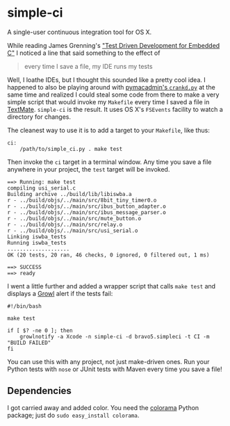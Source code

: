 simple-ci
=========

A single-user continuous integration tool for OS X.

While reading James Grenning's ["Test Driven Development for Embedded
C"][embtdd] I noticed a line that said something to the effect of

> every time I save a file, my IDE runs my tests

Well, I loathe IDEs, but I thought this sounded like a pretty cool idea. I
happened to also be playing around with [pymacadmin's `crankd.py`][pymacadmin]
at the same time and realized I could steal some code from there to make a
very simple script that would invoke my `Makefile` every time I saved a file
in [TextMate][tm]. `simple-ci` is the result. It uses OS X's `FSEvents`
facility to watch a directory for changes.

The cleanest way to use it is to add a target to your `Makefile`, like thus:

    ci:
    	/path/to/simple_ci.py . make test

Then invoke the `ci` target in a terminal window. Any time you save a file
anywhere in your project, the `test` target will be invoked.

    ==> Running: make test
    compiling usi_serial.c
    Building archive ../build/lib/libiswba.a
    r - ../build/objs/../main/src/8bit_tiny_timer0.o
    r - ../build/objs/../main/src/ibus_button_adapter.o
    r - ../build/objs/../main/src/ibus_message_parser.o
    r - ../build/objs/../main/src/mute_button.o
    r - ../build/objs/../main/src/relay.o
    r - ../build/objs/../main/src/usi_serial.o
    Linking iswba_tests
    Running iswba_tests
    ....................
    OK (20 tests, 20 ran, 46 checks, 0 ignored, 0 filtered out, 1 ms)
    
    ==> SUCCESS
    ==> ready

I went a little further and added a wrapper script that calls `make test` and
displays a [Growl][growl] alert if the tests fail:

    #!/bin/bash

    make test

    if [ $? -ne 0 ]; then
        growlnotify -a Xcode -n simple-ci -d bravo5.simpleci -t CI -m "BUILD FAILED" 
    fi

You can use this with any project, not just make-driven ones. Run your Python
tests with `nose` or JUnit tests with Maven every time you save a file!

Dependencies
------------

I got carried away and added color. You need the [colorama][colorama] Python
package; just do `sudo easy_install colorama`.

[pymacadmin]: http://code.google.com/p/pymacadmin/ "A collection of Python utilities for Mac OS X system administration"
[embtdd]: http://pragprog.com/titles/jgade/test-driven-development-for-embedded-c "Test Driven Development for Embedded C by James W. Grenning"
[tm]: http://macromates.com/ "the missing editor"
[growl]: http://growl.info/ "Growl"
[colorama]: http://pypi.python.org/pypi/colorama "colorama: Cross-platform colored terminal text."